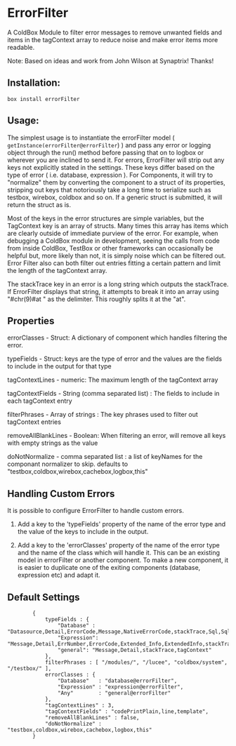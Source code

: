 # ErrorFilter
A ColdBox Module to filter error messages to remove unwanted fields and items in the tagContext array to reduce noise and make error items more readable. 

Note: Based on ideas and work from John Wilson at Synaptrix! Thanks!

## Installation:

`box install errorFilter`

## Usage: 

The simplest usage is to instantiate the errorFilter model ( `getInstance(errorFilter@errorFilter`) )
and pass any error or logging object  through the run() method before passing that on to logbox or wherever you are inclined to send it. 
For errors, ErrorFilter will strip out any keys not explicitly stated in the settings. These keys differ based on the type
of error ( i.e. database, expression ). For Components, it will try to "normalize" them by converting the component to a struct of its properties, stripping out
keys that notoriously take a long time to serialize such as testbox, wirebox, coldbox and so on. If a generic struct is submitted, it will return the struct as is. 

Most of the keys in the error structures are simple variables, but the TagContext key is an array of structs. Many times this array
has items which are clearly outside of immediate purview of the error. For example, when debugging a ColdBox module in development,
seeing the calls from code from inside ColdBox, TestBox or other frameworks can occasionally be helpful but, more likely than not, it is simply noise which can be filtered out. Error Filter
also can both filter out entries fitting a certain pattern and limit the length of the tagContext array. 

The stackTrace key in an error is a long string which outputs the stackTrace. If ErrorFilter displays that string, it attempts
to break it into an array using "#chr(9)#at " as the delimiter. This roughly splits it at the "at". 

## Properties


errorClasses - Struct: A dictionary of component which handles filtering the error. 

typeFields - Struct: keys are the type of error and the values are the fields to include in the output for that type

tagContextLines - numeric: The maximum length of the tagContext array

tagContextFields - String (comma separated list) : The fields to include in each tagContext entry

filterPhrases - Array of strings : The key phrases used to filter out tagContext entries

removeAllBlankLines - Boolean: When filtering an error, will remove all keys with empty strings as the value

doNotNormalize - comma separated list : a list of keyNames for the componant normalizer to skip. defaults to  "testbox,coldbox,wirebox,cachebox,logbox,this"

## Handling Custom Errors

It is possible to configure ErrorFilter to handle custom errors.

1. Add a key to the 'typeFields' property of the name of the error type and the value of the keys to include in the output. 

2. Add a key to the 'errorClasses' property of the name of the error type and the name of the class which will handle it. This can be an existing model in errorFilter or another component. To make a new component, it is easier to duplicate one of the exiting components (database, expression etc) and adapt it.

## Default Settings
```
        {
            typeFields : {
        		"Database" : "Datasource,Detail,ErrorCode,Message,NativeErrorCode,stackTrace,Sql,SqlState,Type,type,where",
        		"Expression": "Message,Detail,ErrNumber,ErrorCode,Extended_Info,ExtendedInfo,stackTrace,Type,TagContext",
        		"general": "Message,Detail,stackTrace,tagContext"
      		},
      		filterPhrases : [ "/modules/", "/lucee", "coldbox/system", "/testbox/" ],
      		errorClasses : {
        		"Database"   : "database@errorFilter",
        		"Expression" : "expression@errorFilter",
        		"Any"        : "general@errorFilter"
      		},
      		"tagContextLines" : 3,
      		"tagContextFields" : "codePrintPlain,line,template",
      		"removeAllBlankLines" : false,
      		"doNotNormalize" : "testbox,coldbox,wirebox,cachebox,logbox,this"
      	}
```


